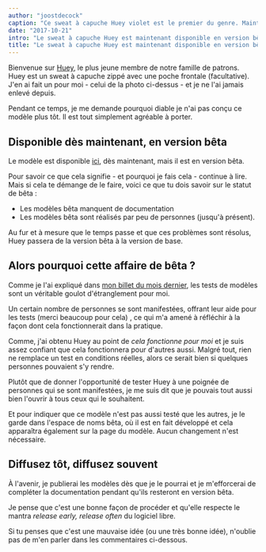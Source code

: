```yaml
---
author: "joostdecock"
caption: "Ce sweat à capuche Huey violet est le premier du genre. Maintenant, c'est à toi de jouer"
date: "2017-10-21"
intro: "Le sweat à capuche Huey est maintenant disponible en version bêta. Ce qui nous amène à nous demander ce que signifie le fait qu'un modèle soit en version bêta."
title: "Le sweat à capuche Huey est maintenant disponible en version bêta. Ce qui nous amène à nous demander ce que signifie le fait qu'un modèle soit en version bêta."
---
```


Bienvenue sur [Huey](/patterns/huey), le plus jeune membre de notre famille de patrons. Huey est un sweat à capuche zippé avec une poche frontale (facultative). J'en ai fait un pour moi - celui de la photo ci-dessus - et je ne l'ai jamais enlevé depuis.

Pendant ce temps, je me demande pourquoi diable je n'ai pas conçu ce modèle plus tôt. Il est tout simplement agréable à porter.

## Disponible dès maintenant, en version bêta

Le modèle est disponible [ici](/patterns/huey), dès maintenant, mais il est en version bêta.

Pour savoir ce que cela signifie - et pourquoi je fais cela - continue à lire. Mais si cela te démange de le faire, voici ce que tu dois savoir sur le statut de bêta :

 - Les modèles bêta manquent de documentation
 - Les modèles bêta sont réalisés par peu de personnes (jusqu'à présent).

Au fur et à mesure que le temps passe et que ces problèmes sont résolus, Huey passera de la version bêta à la version de base.

## Alors pourquoi cette affaire de bêta ?

Comme je l'ai expliqué dans [mon billet du mois dernier](/blog/roundup-2017-09/), les tests de modèles sont un véritable goulot d'étranglement pour moi.

Un certain nombre de personnes se sont manifestées, offrant leur aide pour les tests (merci beaucoup pour cela) , ce qui m'a amené à réfléchir à la façon dont cela fonctionnerait dans la pratique.

Comme, j'ai obtenu Huey au point de *cela fonctionne pour moi* et je suis assez confiant que cela fonctionnera pour d'autres aussi. Malgré tout, rien ne remplace un test en conditions réelles, alors ce serait bien si quelques personnes pouvaient s'y rendre.

Plutôt que de donner l'opportunité de tester Huey à une poignée de personnes qui se sont manifestées, je me suis dit que je pouvais tout aussi bien l'ouvrir à tous ceux qui le souhaitent.

Et pour indiquer que ce modèle n'est pas aussi testé que les autres, je le garde dans l'espace de noms bêta, où il est en fait développé et cela apparaîtra également sur la page du modèle. Aucun changement n'est nécessaire.

## Diffusez tôt, diffusez souvent

À l'avenir, je publierai les modèles dès que je le pourrai et je m'efforcerai de compléter la documentation pendant qu'ils resteront en version bêta.

Je pense que c'est une bonne façon de procéder et qu'elle respecte le mantra *release early, release often* du logiciel libre.

Si tu penses que c'est une mauvaise idée (ou une très bonne idée), n'oublie pas de m'en parler dans les commentaires ci-dessous.

